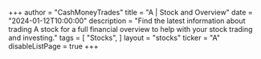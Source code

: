 +++
author = "CashMoneyTrades"
title = "A | Stock and Overview"
date = "2024-01-12T10:00:00"
description = "Find the latest information about trading A stock for a full financial overview to help with your stock trading and investing."
tags = [
   "Stocks",
]
layout = "stocks"
ticker = "A"
disableListPage = true
+++
